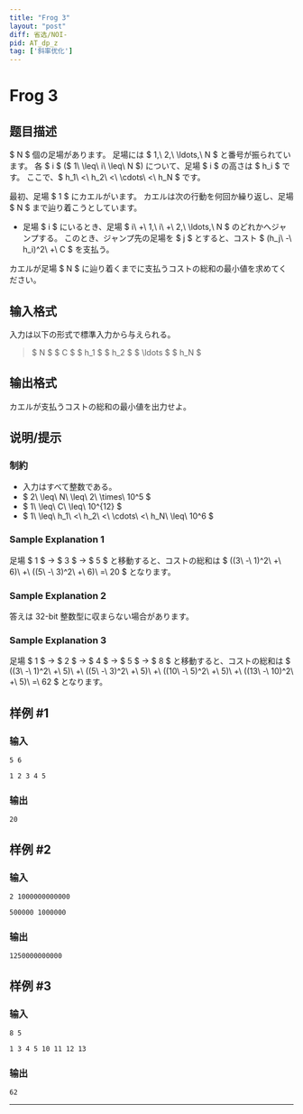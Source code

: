 ```yaml
---
title: "Frog 3"
layout: "post"
diff: 省选/NOI-
pid: AT_dp_z
tag: ['斜率优化']
---
```


# Frog 3

## 题目描述

[problemUrl]: https://atcoder.jp/contests/dp/tasks/dp_z

$ N $ 個の足場があります。 足場には $ 1,\ 2,\ \ldots,\ N $ と番号が振られています。 各 $ i $ ($ 1\ \leq\ i\ \leq\ N $) について、足場 $ i $ の高さは $ h_i $ です。 ここで、$ h_1\ <\ h_2\ <\ \cdots\ <\ h_N $ です。

最初、足場 $ 1 $ にカエルがいます。 カエルは次の行動を何回か繰り返し、足場 $ N $ まで辿り着こうとしています。

- 足場 $ i $ にいるとき、足場 $ i\ +\ 1,\ i\ +\ 2,\ \ldots,\ N $ のどれかへジャンプする。 このとき、ジャンプ先の足場を $ j $ とすると、コスト $ (h_j\ -\ h_i)^2\ +\ C $ を支払う。

カエルが足場 $ N $ に辿り着くまでに支払うコストの総和の最小値を求めてください。

## 输入格式

入力は以下の形式で標準入力から与えられる。

> $ N $ $ C $ $ h_1 $ $ h_2 $ $ \ldots $ $ h_N $

## 输出格式

カエルが支払うコストの総和の最小値を出力せよ。

## 说明/提示

### 制約

- 入力はすべて整数である。
- $ 2\ \leq\ N\ \leq\ 2\ \times\ 10^5 $
- $ 1\ \leq\ C\ \leq\ 10^{12} $
- $ 1\ \leq\ h_1\ <\ h_2\ <\ \cdots\ <\ h_N\ \leq\ 10^6 $

### Sample Explanation 1

足場 $ 1 $ → $ 3 $ → $ 5 $ と移動すると、コストの総和は $ ((3\ -\ 1)^2\ +\ 6)\ +\ ((5\ -\ 3)^2\ +\ 6)\ =\ 20 $ となります。

### Sample Explanation 2

答えは 32-bit 整数型に収まらない場合があります。

### Sample Explanation 3

足場 $ 1 $ → $ 2 $ → $ 4 $ → $ 5 $ → $ 8 $ と移動すると、コストの総和は $ ((3\ -\ 1)^2\ +\ 5)\ +\ ((5\ -\ 3)^2\ +\ 5)\ +\ ((10\ -\ 5)^2\ +\ 5)\ +\ ((13\ -\ 10)^2\ +\ 5)\ =\ 62 $ となります。

## 样例 #1

### 输入

```
5 6

1 2 3 4 5
```

### 输出

```
20
```

## 样例 #2

### 输入

```
2 1000000000000

500000 1000000
```

### 输出

```
1250000000000
```

## 样例 #3

### 输入

```
8 5

1 3 4 5 10 11 12 13
```

### 输出

```
62
```



---

